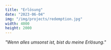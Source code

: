 ```yaml
---
title: "Erlösung"
date: "2023-06-04"
img: "/img/projects/redemption.jpg"
width: 4000
height: 2000
---
```


_"Wenn alles umsonst ist, bist du meine Erlösung."_
